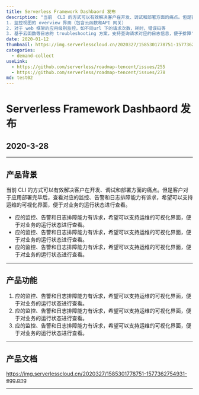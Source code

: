 ```yaml
---
title: Serverless Framework Dashbaord 发布
description: "当前  CLI 的方式可以有效解决客户在开发、调试和部署方面的痛点。但是客户对于应用部署完毕后，查看对应的监控、告警和日志排障能力有诉求，希望可以支持运维的可视化界面，便于对业务的运行状态进行查看。提供“0配置”的运维界面，主要有以下功能解决客户问题：
1. 监控视图的 overview 界面（包含云函数和API 网关）
2. 对于 web 框架的应用级别监控，如不同url 下的请求次数，耗时，错误码等
3. 基于云函数等日志的 troubleshooting 方案，支持查询请求对应的日志信息，便于排障"
date: 2020-01-12
thumbnail: https://img.serverlesscloud.cn/2020327/1585301778751-1577362754931-egg.png  
categories:
  - demand-collect
useLink: 
  - https://github.com/serverless/roadmap-tencent/issues/255
  - https://github.com/serverless/roadmap-tencent/issues/278
md: test02
---
```


# Serverless Framework Dashbaord 发布

## 2020-3-28


***

## 产品背景
当前  CLI 的方式可以有效解决客户在开发、调试和部署方面的痛点。但是客户对于应用部署完毕后，查看对应的监控、告警和日志排障能力有诉求，希望可以支持运维的可视化界面，便于对业务的运行状态进行查看。
- 应的监控、告警和日志排障能力有诉求，希望可以支持运维的可视化界面，便于对业务的运行状态进行查看。
- 应的监控、告警和日志排障能力有诉求，希望可以支持运维的可视化界面，便于对业务的运行状态进行查看。
- 应的监控、告警和日志排障能力有诉求，希望可以支持运维的可视化界面，便于对业务的运行状态进行查看。

---

## 产品功能

1. 应的监控、告警和日志排障能力有诉求，希望可以支持运维的可视化界面，便于对业务的运行状态进行查看。
2. 应的监控、告警和日志排障能力有诉求，希望可以支持运维的可视化界面，便于对业务的运行状态进行查看。
3. 应的监控、告警和日志排障能力有诉求，希望可以支持运维的可视化界面，便于对业务的运行状态进行查看。
---
## 产品文档
https://img.serverlesscloud.cn/2020327/1585301778751-1577362754931-egg.png  

---

